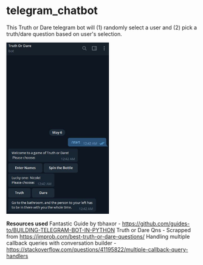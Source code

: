 # telegram_chatbot
This Truth or Dare telegram bot will (1) randomly select a user and (2) pick a truth/dare question based on user's selection.

<img src='img/screenshot_demo.JPG' wdith='350' height='450'/>

**Resources used**
Fantastic Guide by tbhaxor - https://github.com/guides-to/BUILDING-TELEGRAM-BOT-IN-PYTHON
Truth or Dare Qns - Scrapped from https://improb.com/best-truth-or-dare-questions/
Handling multiple callback queries with conversation builder - https://stackoverflow.com/questions/41195822/multiple-callback-query-handlers
